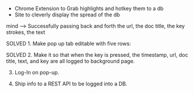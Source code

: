 - Chrome Extension to Grab highlights and hotkey them to a db
- Site to cleverly display the spread of the db

mind --> Successfully passing back and forth the url, the doc title, the key strokes, the text

SOLVED 1. Make pop up tab editable with five rows:

SOLVED 2. Make it so that when the key is pressed, the timestamp, url, doc title, text, and key are all logged to background page.

3. Log-In on pop-up.

4. Ship info to a REST API to be logged into a DB.

